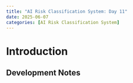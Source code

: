 ```yaml
---
title: "AI Risk Classification System: Day 11"
date: 2025-06-07
categories: [AI Risk Classification System]
---
```


# Introduction


## Development Notes
